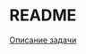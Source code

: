 # README

[Описание задачи](https://docs.google.com/document/d/174KhzX4EVqHIJV6GiWskP1KkhYUS_JeJa8WS6tgIwYY/edit#heading=h.sj9glk599oik)
